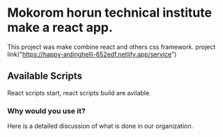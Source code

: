 # Mokorom horun technical institute make a react app.

This project was make combine react and others css framework. project link("https://happy-ardinghelli-652edf.netlify.app/service")

## Available Scripts

React scripts start, react scripts build are avilable.

### Why would you use it?

Here is a detailed discussion of what is done in our organization.
